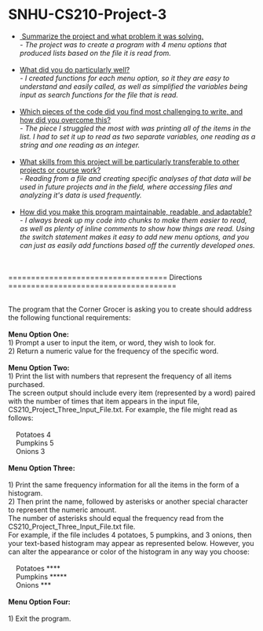 # SNHU-CS210-Project-3
<ul>
<li><span style="text-decoration: underline;">&nbsp;Summarize the project and what problem it was solving.</span> <br />- <em>The project was to create a program with 4 menu options that produced lists based on the file it is read from.<br /><br /></em></li>
<li><span style="text-decoration: underline;">What did you do particularly well?</span><br /><em>- I created functions for each menu option, so it they are easy to understand and easily called, as well as simplified the variables being input as search functions for the file that is read.<br /><br /></em></li>
<li><span style="text-decoration: underline;">Which pieces of the code did you find most challenging to write, and how did you overcome this?</span><br />-&nbsp;<em>The piece I struggled the most with was printing all of the items in the list. I had to set it up to read as two separate variables, one reading as a string and one reading as an integer.<br /><br /></em></li>
<li><span style="text-decoration: underline;">What skills from this project will be particularly transferable to other projects or course work?</span><br />- <em>Reading&nbsp;from a file and creating specific analyses of that data will be used in future projects and in the field, where accessing files and analyzing it's data is used frequently.</em><br /><br /></li>
<li><span style="text-decoration: underline;">How did you make this program maintainable, readable, and adaptable?</span><br />-&nbsp;<em>I always break up my code into chunks to make them easier to read, as well as plenty of inline comments to show how things are read. Using the switch statement makes it easy to add new menu options, and you can just as easily add functions based off the currently developed ones.</em></li>
</ul>
<p><br /> <br /> =================================== Directions =====================================</p>
<p><br /> The program that the Corner Grocer is asking you to create should address the following functional requirements: <br /> <br /> <strong>Menu Option One:</strong> <br /> 1) Prompt a user to input the item, or word, they wish to look for. <br /> 2) Return a numeric value for the frequency of the specific word.<br /> <br /> <strong>Menu Option Two:</strong> <br /> 1) Print the list with numbers that represent the frequency of all items purchased.<br /> The screen output should include every item (represented by a word) paired with the number of times that item appears in the input file, CS210_Project_Three_Input_File.txt. For example, the file might read as follows: <br /> <br />&nbsp; &nbsp; Potatoes 4 <br />&nbsp; &nbsp; Pumpkins 5 <br />&nbsp; &nbsp; Onions 3 <br /> <br /> <strong>Menu Option Three:</strong> <br /> <br /> 1) Print the same frequency information for all the items in the form of a histogram. <br /> 2) Then print the name, followed by asterisks or another special character to represent the numeric amount. <br /> The number of asterisks should equal the frequency read from the CS210_Project_Three_Input_File.txt file. <br /> For example, if the file includes 4 potatoes, 5 pumpkins, and 3 onions, then your text-based histogram may appear as represented below. However, you can alter the appearance or color of the histogram in any way you choose: <br /> <br />&nbsp; &nbsp; Potatoes **** <br />&nbsp; &nbsp; Pumpkins ***** <br />&nbsp; &nbsp; Onions *** <br /> <br /> <strong>Menu Option Four:</strong> <br /> <br /> 1) Exit the program.</p>
